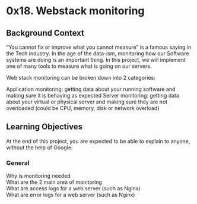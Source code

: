 # 0x18. Webstack monitoring    
## Background Context
“You cannot fix or improve what you cannot measure” is a famous saying in the Tech industry. In the age of the data-ism, monitoring how our Software systems are doing is an important thing. In this project, we will implement one of many tools to measure what is going on our servers.

Web stack monitoring can be broken down into 2 categories:

Application monitoring: getting data about your running software and making sure it is behaving as expected
Server monitoring: getting data about your virtual or physical server and making sure they are not overloaded (could be CPU, memory, disk or network overload)      
## Learning Objectives     
At the end of this project, you are expected to be able to explain to anyone, without the help of Google:

### General   
Why is monitoring needed    
What are the 2 main area of monitoring    
What are access logs for a web server (such as Nginx)   
What are error logs for a web server (such as Nginx)    
